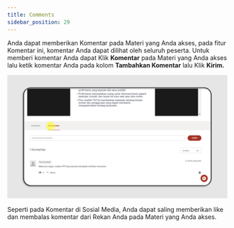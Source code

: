 ```yaml
---
title: Comments
sidebar_position: 29
---
```

Anda dapat memberikan Komentar pada Materi yang Anda akses, pada fitur Komentar ini, komentar Anda dapat dilihat oleh seluruh peserta. Untuk memberi komentar Anda dapat Klik **Komentar** pada Materi yang Anda akses lalu ketik komentar Anda pada kolom **Tambahkan Komentar** lalu Klik **Kirim.**

![](/img/comments-indo-1.png)

Seperti pada Komentar di Sosial Media, Anda dapat saling memberikan like dan membalas komentar dari Rekan Anda pada Materi yang Anda akses.

